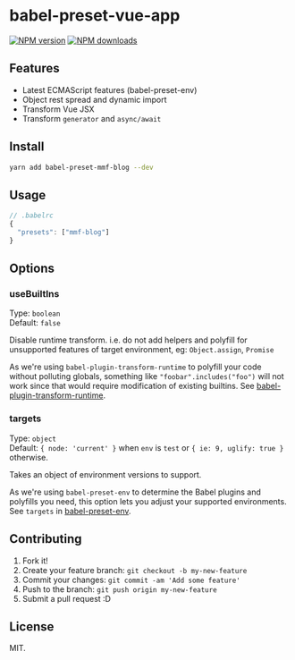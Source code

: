 # babel-preset-vue-app

[![NPM version](https://img.shields.io/npm/v/babel-preset-vue-app.svg?style=flat)](https://npmjs.com/package/babel-preset-vue-app) [![NPM downloads](https://img.shields.io/npm/dm/babel-preset-vue-app.svg?style=flat)](https://npmjs.com/package/babel-preset-vue-app)

## Features

- Latest ECMAScript features (babel-preset-env)
- Object rest spread and dynamic import
- Transform Vue JSX
- Transform `generator` and `async/await`

## Install

```bash
yarn add babel-preset-mmf-blog --dev
```

## Usage

```js
// .babelrc
{
  "presets": ["mmf-blog"]
}
```

## Options

### useBuiltIns

Type: `boolean`<br>
Default: `false`

Disable runtime transform. i.e. do not add helpers and polyfill for unsupported features of target environment, eg: `Object.assign`, `Promise`

As we're using `babel-plugin-transform-runtime` to polyfill your code without polluting globals, something like `"foobar".includes("foo")` will not work since that would require modification of existing builtins. See [babel-plugin-transform-runtime](https://www.npmjs.com/package/babel-plugin-transform-runtime).

### targets

Type: `object`<br>
Default: `{ node: 'current' }` when `env` is `test` or `{ ie: 9, uglify: true }` otherwise.

Takes an object of environment versions to support.

As we're using `babel-preset-env` to determine the Babel plugins and polyfills you need, this option lets you adjust your supported environments. See `targets` in [babel-preset-env](https://github.com/babel/babel-preset-env).

## Contributing

1. Fork it!
2. Create your feature branch: `git checkout -b my-new-feature`
3. Commit your changes: `git commit -am 'Add some feature'`
4. Push to the branch: `git push origin my-new-feature`
5. Submit a pull request :D


## License

MIT.
